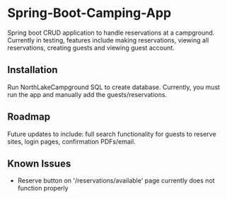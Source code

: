 # Spring-Boot-Camping-App

Spring boot CRUD application to handle reservations at a campground. Currently in testing, features include making reservations, viewing all reservations, creating guests and viewing guest account. 

## Installation

Run NorthLakeCampground SQL to create database. Currently, you must run the app and manually add the guests/reservations. 

## Roadmap

Future updates to include: full search functionality for guests to reserve sites, login pages, confirmation PDFs/email. 

## Known Issues
* Reserve button on '/reservations/available' page currently does not function properly
